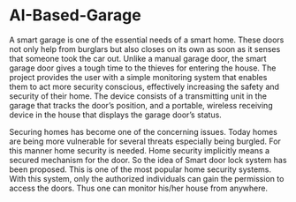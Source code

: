 # AI-Based-Garage

A smart garage is one of the essential needs of a smart home. These doors not only help from burglars but also closes on its own as soon as it senses that someone took the car out. Unlike a manual garage door, the smart garage door gives a tough time to the thieves for entering the house. The project provides the user with a simple monitoring system that enables them to act more security conscious, effectively increasing the safety and security of their home. The device consists of a transmitting unit in the garage that tracks the door’s position, and a portable, wireless receiving device in the house that displays the garage door’s status.


Securing homes has become one of the concerning issues. Today homes are being more vulnerable for several threats especially
being burgled. For this manner home security is needed. Home security implicitly means a secured mechanism for the door. So the
idea of Smart door lock system has been proposed. This is one of the most popular home security systems. With this system, only
the authorized individuals can gain the permission to access the doors. Thus one can monitor his/her house from anywhere.
